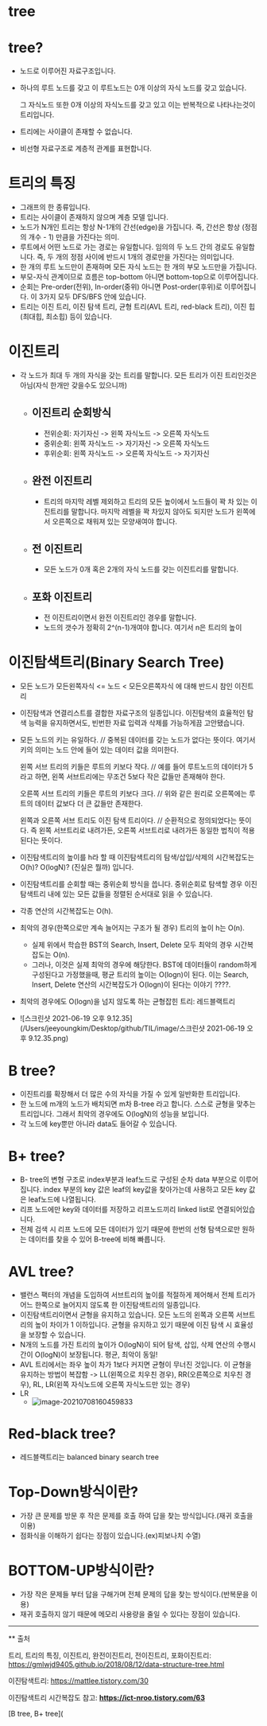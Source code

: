 # **tree**

# tree? 

- 노드로 이루어진 자료구조입니다.

- 하나의 루트 노드를 갖고 이 루트노드는 0개 이상의 자식 노드를 갖고 있습니다.

  그 자식노드 또한 0개 이상의 자식노드를 갖고 있고 이는 반복적으로 나타나는것이 트리입니다.

- 트리에는 사이클이 존재할 수 없습니다.

- 비선형 자료구조로 계층적 관계를 표현합니다.

# 트리의 특징

- 그래프의 한 종류입니다.
- 트리는 사이클이 존재하지 않으며 계층 모델 입니다.
- 노드가 N개인 트리는 항상 N-1개의 간선(edge)을 가집니다.
  즉, 간선은 항상 (정점의 개수 - 1) 만큼을 가진다는 의미.
- 루트에서 어떤 노드로 가는 경로는 유일합니다.
  임의의 두 노드 간의 경로도 유일합니다. 즉, 두 개의 정점 사이에 반드시 1개의 경로만을 가진다는 의미입니다.
- 한 개의 루트 노드만이 존재하며 모든 자식 노드는 한 개의 부모 노드만을 가집니다.
- 부모-자식 관계이므로 흐름은 top-bottom 아니면 bottom-top으로 이루어집니다.
- 순회는 Pre-order(전위), In-order(중위) 아니면 Post-order(후위)로 이루어집니다. 이 3가지 모두 DFS/BFS 안에 있습니다.
- 트리는 이진 트리, 이진 탐색 트리, 균형 트리(AVL 트리, red-black 트리), 이진 힙(최대힙, 최소힙) 등이 있습니다.



# 이진트리

- 각 노드가 최대 두 개의 자식을 갖는 트리를 말합니다. 모든 트리가 이진 트리인것은 아님(자식 한개만 갖을수도 있으니까)

  - ## 이진트리 순회방식

    - 전위순회: 자기자신 -> 왼쪽 자식노드 -> 오른쪽 자식노드
    - 중위순회: 왼쪽 자식노드 -> 자기자신 -> 오른쪽 자식노드
    - 후위순회: 왼쪽 자식노드 -> 오른쪽 자식노드 -> 자기자신

    

  - ## 완전 이진트리

    - 트리의 마지막 레벨 제외하고 트리의 모든 높이에서 노드들이 꽉 차 있는 이진트리를 말합니다. 마지막 레벨을 꽉 차있지 않아도 되지만 노드가 왼쪽에서 오른쪽으로 채워져 있는 모양새여야 합니다.

    

  - ## 전 이진트리

    - 모든 노드가 0개 혹은 2개의 자식 노드를 갖는 이진트리를 말합니다.

    

  - ## 포화 이진트리

    - 전 이진트리이면서 완전 이진트리인 경우를 말합니다.
    - 노드의 갯수가 정확히 2^(n-1)개여야 합니다. 여기서 n은 트리의 높이

# 이진탐색트리(Binary Search Tree)

- 모든 노드가 모든왼쪽자식 <= 노드 < 모든오른쪽자식 에 대해 반드시 참인 이진트리

- 이진탐색과 연결리스트를 결합한 자료구조의 일종입니다. 이진탐색의 효율적인 탐색 능력을 유지하면서도, 빈번한 자료 입력과 삭제를 가능하게끔 고안됐습니다.

- 모든 노드의 키는 유일하다. // 중복된 데이터를 갖는 노드가 없다는 뜻이다. 여기서 키의 의미는 노드 안에 들어 있는 데이터 값을 의미한다.

  왼쪽 서브 트리의 키들은 루트의  키보다 작다. // 예를 들어 루트노드의 데이터가 5라고 하면, 왼쪽 서브트리에는 무조건 5보다 작은 값들만 존재해야 한다.

  오른쪽 서브 트리의 키들은 루트의 키보다 크다. // 위와 같은 원리로 오른쪽에는 루트의 데이터 값보다 더 큰 값들만 존재한다.

  왼쪽과 오른쪽 서브 트리도 이진 탐색 트리이다. // 순환적으로 정의되었다는 뜻이다. 즉 왼쪽 서브트리로 내려가든, 오른쪽 서브트리로 내려가든 동일한 법칙이 적용된다는 뜻이다.

- 이진탐색트리의 높이를 h라 할 때 이진탐색트리의 탐색/삽입/삭제의 시간복잡도는 O(h)? O(logN)? (진실은 뭘까) 입니다.

- 이진탐색트리를 순회할 때는 중위순회 방식을 씁니다. 중위순회로 탐색할 경우 이진탐색트리 내에 있는 모든 값들을 정렬된 순서대로 읽을 수 있습니다.

- 각종 연산의 시간복잡도는 O(h).

- 최악의 경우(한쪽으로만 계속 늘어지는 구조가 될 경우) 트리의 높이 h는 O(n).

  - 실제 위에서 학습한 BST의 Search, Insert, Delete 모두 최악의 경우 시간복잡도는 O(n).
  - 그러나, 이것은 실제 최악의 경우에 해당한다. BST에 데이터들이 random하게 구성된다고 가정했을때, 평균 트리의 높이는 O(logn)이 된다. 이는 Search, Insert, Delete 연산의 시간복잡도가 O(logn)이 된다는 이야기 ????.

- 최악의 경우에도 O(logn)을 넘지 않도록 하는 균형잡힌 트리: 레드블랙트리 

- ![스크린샷 2021-06-19 오후 9.12.35](/Users/jeeyoungkim/Desktop/github/TIL/image/스크린샷 2021-06-19 오후 9.12.35.png)





# B tree?

- 이진트리를 확장해서 더 많은 수의 자식을 가질 수 있게 일반화한 트리입니다.
- 한 노드에 m개의 노드가 배치되면 m차 B-tree 라고 합니다. 스스로 균형을 맞추는 트리입니다. 그래서 최악의 경우에도 O(logN)의 성능을 보입니다.
- 각 노드에 key뿐만 아니라 data도 들어갈 수 있습니다.

# B+ tree?

- B- tree의 변형 구조로 index부분과 leaf노드로 구성된 순차 data 부분으로 이루어집니다. index 부분의 key 값은 leaf의 key값을 찾아가는데 사용하고 모든 key 값은 leaf노드에 나열됩니다.
- 리프 노드에만 key와 데이터를 저장하고 리프노드끼리 linked list로 연결되어있습니다.
- 전체 검색 시 리프 노드에 모든 데이터가 있기 때문에 한번의 선형 탐색으로만 원하는 데이터를 찾을 수 있어 B-tree에 비해 빠릅니다.



# AVL tree?

- 밸런스 팩터의 개념을 도입하여 서브트리의 높이를 적절하게 제어해서 전체 트리가 어느 한쪽으로 늘어지지 않도록 한 이진탐색트리의 일종입니다.
- 이진탐색트리이면서 균형을 유지하고 있습니다. 모든 노드의 왼쪽과 오른쪽 서브트리의 높이 차이가 1 이하입니다. 균형을 유지하고 있기 때문에 이진 탐색 시 효율성을 보장할 수 있습니다.
- N개의 노드를 가진 트리의 높이가 O(logN)이 되어 탐색, 삽입, 삭제 연산의 수행시간이 O(logN)이 보장됩니다. 평균, 최악이 동일!
- AVL 트리에서는 좌우 높이 차가 1보다 커지면 균형이 무너진 것입니다. 이 균형을 유지하는 방법이 복잡함 -> LL(왼쪽으로 치우친 경우), RR(오른쪽으로 치우친 경우), RL, LR(왼쪽 자식노드에 오른쪽 자식노드만 있는 경우)
- LR
  - ![image-20210708160459833](/Users/jeeyoungkim/Desktop/github/TIL/image/image-20210708160459833.png)



# Red-black tree?

- 레드블랙트리는 balanced binary search tree

# Top-Down방식이란? 

- 가장 큰 문제를 방문 후 작은 문제를 호출 하여 답을 찾는 방식입니다.(재귀 호출을 이용)      
- 점화식을 이해하기 쉽다는 장점이 있습니다.(ex)피보나치 수열) 

# BOTTOM-UP방식이란? 

- 가장 작은 문제들 부터 답을 구해가며 전체 문제의 답을 찾는 방식이다.(반복문을 이용) 	
- 재귀 호출하지 않기 때문에 메모리 사용량을 줄일 수 있다는 장점이 있습니다.





------

** 출처

트리, 트리의 특징, 이진트리, 완전이진트리, 전이진트리, 포화이진트리: https://gmlwjd9405.github.io/2018/08/12/data-structure-tree.html

이진탐색트리: https://mattlee.tistory.com/30

이진탐색트리 시간복잡도 참고: **https://ict-nroo.tistory.com/63**

[B tree, B+ tree](